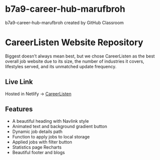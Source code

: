 # b7a9-career-hub-marufbroh
b7a9-career-hub-marufbroh created by GitHub Classroom

# CareerListen Website Repository

Biggest doesn’t always mean best, but we chose CareerListen as the best overall job website due to its size, the number of industries it covers, lifestyles served, and its unmatched update frequency.


## Live Link

Hosted in Netlify -> [CareerListen](https://splendorous-macaron-268f50.netlify.app/)


## Features

- A beautiful heading with Navlink style
- Animated text and background gradient button
- Dynamic job details path
- Function to apply jobs to local storage
- Applied jobs with filter button
- Statistics page Recharts
- Beautiful footer and blogs
